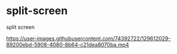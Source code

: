 # split-screen
split screen


https://user-images.githubusercontent.com/74392722/129612029-89200ebd-5908-4080-8b64-c21dea8070ba.mp4

